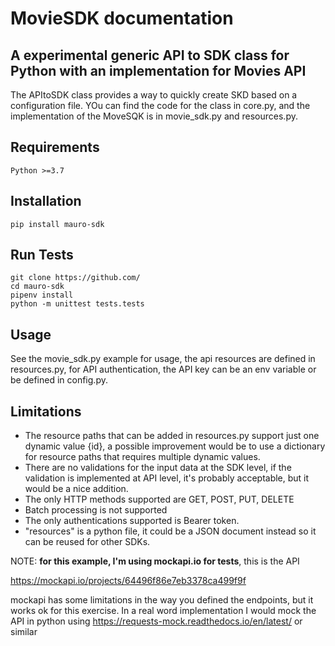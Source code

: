 # MovieSDK documentation
## A experimental generic API to SDK class for Python with an implementation for Movies API

The APItoSDK class provides a way to quickly create SKD based on a configuration file.
YOu can find the code for the class in core.py, and the implementation of the MoveSQK is in movie_sdk.py and resources.py.


## Requirements
```Python >=3.7```

## Installation
```pip install mauro-sdk```

## Run Tests
```
git clone https://github.com/
cd mauro-sdk
pipenv install
python -m unittest tests.tests
```

## Usage
See the movie_sdk.py example for usage, the api resources are defined in resources.py, for API authentication, the API key can be an env variable or be defined in config.py.

## Limitations

- The resource paths that can be added in resources.py support just one dynamic value {id}, a possible improvement would be to use a dictionary for resource paths that requires multiple dynamic values.
- There are no validations for the input data at the SDK level, if the validation is implemented at API level, it's probably acceptable, but it would be a nice addition.
- The only HTTP methods supported are GET, POST, PUT, DELETE
- Batch processing is not supported
- The only authentications supported is Bearer token.
- "resources" is a python file, it could be a JSON document instead so it can be reused for other SDKs.

NOTE: **for this example, I'm using mockapi.io for tests**, this is the API

https://mockapi.io/projects/64496f86e7eb3378ca499f9f

mockapi has some limitations in the way you defined the endpoints, but it works ok for this exercise. In a real word implementation I would mock the API in python using https://requests-mock.readthedocs.io/en/latest/ or similar

